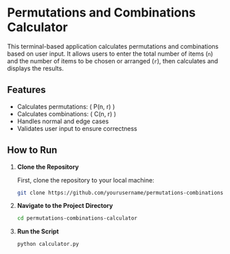 # Permutations and Combinations Calculator

This terminal-based application calculates permutations and combinations based on user input. It allows users to enter the total number of items (`n`) and the number of items to be chosen or arranged (`r`), then calculates and displays the results.

## Features

- Calculates permutations: \( P(n, r) \)
- Calculates combinations: \( C(n, r) \)
- Handles normal and edge cases
- Validates user input to ensure correctness

## How to Run

1. **Clone the Repository**

   First, clone the repository to your local machine:
   ```bash
   git clone https://github.com/yourusername/permutations-combinations-calculator.git

2.  **Navigate to the Project Directory**

    ```bash
    cd permutations-combinations-calculator


3. **Run the Script**

    ```bash
    python calculator.py
